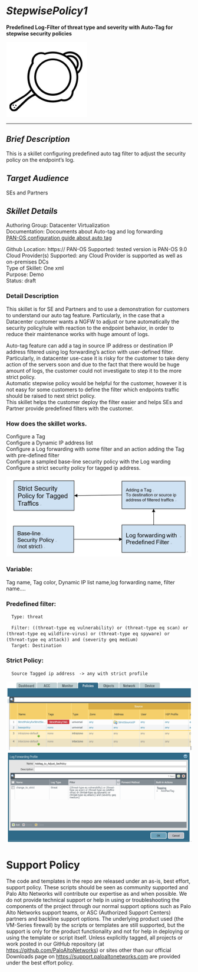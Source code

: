 
# *StepwisePolicy1*
**Predefined Log-Filter of threat type and severity with Auto-Tag for stepwise security policies**  

<img src="https://github.com/HidetoKusakawa/StepwisePolicy1/blob/master/Stepwise_policy1/Images/Loupe.jpg">    


------------------------------------------------------------------------------------------------------------


## *Brief Description*  
This is a skillet configuring predefined auto tag filter to adjust the security policy on the endpoint’s log.  
## *Target Audience*  
SEs and Partners  
## *Skillet Details*  
Authoring Group:  Datacenter Virtualization  
Documentation:  Docouments about Auto-tag and log forwarding  
[PAN-OS configuration guide about auto tag](https://docs.paloaltonetworks.com/pan-os/9-0/pan-os-admin/monitoring/configure-log-forwarding.html)

Github Location:  https://
PAN-OS Supported:  tested version is PAN-OS 9.0  
Cloud Provider(s) Supported:  any Cloud Provider is supported as well as on-premises DCs  
Type of Skillet:  One xml  
Purpose:  Demo  
Status:  draft  

### Detail Description  
This skillet is for SE and Partners and to use a demonstration for customers to understand our auto tag feature. Particularly, in the case that a Datacenter customer wants a NGFW to adjust or tune automatically the security policy/rule with reaction to the endpoint behavior, in order to reduce their maintenance works with huge amount of logs.  

 Auto-tag feature can add a tag in source IP address or destination IP address  filtered using log forwarding’s action with user-defined filter. Particularly, in datacenter use-case it is risky for the customer to take deny action of the servers soon and due to the fact that there would be huge amount of logs, the customer could not investigate to step it to the more strict policy.   
 Automatic stepwise policy would be helpful for  the customer, however it is not easy for some customers to define the filter which endpoints traffic should be raised to next strict policy.  
 This skillet helps the customer deploy the filter easier and helps SEs and Partner provide predefined filters with the customer.  

### How does the skillet works.  
Configure a Tag  
Configure a Dynamic IP address list  
Configure a Log forwarding with some filter and an action adding the Tag with pre-defined filter  
Configure a sampled base-line security policy with the Log warding  
Configure a strict security policy for tagged ip address.  

<img src="https://github.com/HidetoKusakawa/StepwisePolicy1/blob/master/Stepwise_policy1/Images/fugire1.jpg">  

### Variable:  
Tag name, Tag color, Dynamic IP list name,log forwarding name, filter name….  

### Predefined filter:  
~~~~
  Type: threat
~~~~

~~~~
  Filter: ((threat-type eq vulnerability) or (threat-type eq scan) or (threat-type eq wildfire-virus) or (threat-type eq spyware) or (threat-type eq attack)) and (severity geq medium)
  Target: Destination
~~~~

### Strict Policy:
~~~~
  Source Tagged ip address　-> any with strict profile
~~~~
  
  

<img src="https://github.com/HidetoKusakawa/StepwisePolicy1/blob/master/Stepwise_policy1/Images/fugire2.jpg">


<img src="https://github.com/HidetoKusakawa/StepwisePolicy1/blob/master/Stepwise_policy1/Images/fugire3.jpg">  



# Support Policy  
The code and templates in the repo are released under an as-is, best effort, support policy. These scripts should be seen as community supported and Palo Alto Networks will contribute our expertise as and when possible. We do not provide technical support or help in using or troubleshooting the components of the project through our normal support options such as Palo Alto Networks support teams, or ASC (Authorized Support Centers) partners and backline support options. The underlying product used (the VM-Series firewall) by the scripts or templates are still supported, but the support is only for the product functionality and not for help in deploying or using the template or script itself. Unless explicitly tagged, all projects or work posted in our GitHub repository (at https://github.com/PaloAltoNetworks) or sites other than our official Downloads page on https://support.paloaltonetworks.com are provided under the best effort policy.  


